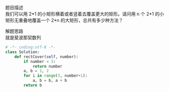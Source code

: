 
题目描述  
我们可以用 2\*1 的小矩形横着或者竖着去覆盖更大的矩形。请问用 n 个 2\*1 的小矩形无重叠地覆盖一个 2\*n 的大矩形，总共有多少种方法？  

解题思路  
就是斐波那契数列  

```python 
# -*- coding:utf-8 -*-
class Solution:
    def rectCover(self, number):
        if number < 3:
            return number 
        a, b = 1, 2 
        for i in range(3, number+1):
            a, b = b, a + b 
        return b 
```
